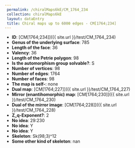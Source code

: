 ```yaml
--- 
 permalink: /chiralMaps6kE/CM_1764_234 
 collection: chiralMaps6kE
 layout: dataEntry
 title: Chiral maps up to 6000 edges - CM[1764;234]
---
```


- **ID**: [CM[1764;234]]({{ site.url }}/test/CM_1764_234)
- **Genus of the underlying surface**: 785
- **Length of the face**: 36
- **Valency**: 36
- **Length of the Petrie polygon**: 98
- **Is the automorphism group solvable?**: S
- **Number of vertices**: 98
- **Number of edges**: 1764
- **Number of faces**: 98
- **The map is self-**: none
- **Dual map**: [CM[1764;227]]({{ site.url }}/test/CM_1764_227)
- **Mirror (enantihomorphic) map**: [CM[1764;230]]({{ site.url }}/test/CM_1764_230)
- **Dual of the mirror image**: [CM[1764;228]]({{ site.url }}/test/CM_1764_228)
- **Z_q-Exponent?**: 2
- **No idea**:  29:230
- **No idea**: Y
- **No idea**: Y
- **Skeleton**: Sk(98;3)^12
- **Some other kind of skeleton**: nan
